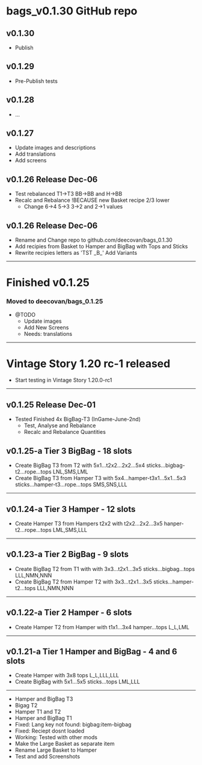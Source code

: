 # bags_v0.1.30 GitHub repo

## v0.1.30
*  Publish
## v0.1.29
*  Pre-Publish tests
## v0.1.28
-  ...
## v0.1.27
*  Update images and descriptions
*  Add translations
*  Add screens
## v0.1.26 Release Dec-06
-  Test rebalanced T1->T3 BB->BB and H->BB
-  Recalc and Rebalance !BECAUSE new Basket recipe 2/3 lower
   - Change 6->4 5->3 3->2 and 2->1 values
## v0.1.26 Release Dec-06
-  Rename and Change repo to github.com/deecovan/bags_0.1.30
-  Add recipies from Basket to Hamper and BigBag with Tops and Sticks
-  Rewrite recipies letters as \'TST \_B\_\' Add Variants
-----------

# Finished v0.1.25
### Moved to deecovan/bags_0.1.25
*  @TODO
   * Update images
   * Add New Screens
   * Needs: translations
-----------

#  Vintage Story 1.20 rc-1 released
-  Start testing in Vintage Story 1.20.0-rc1
-----------
## v0.1.25 Release Dec-01
-  Tested Finished 4x BigBag-T3 (InGame-June-2nd)
   -  Test, Analyse and Rebalance
   -  Recalc and Rebalance Quantities
## v0.1.25-a  Tier 3 BigBag - 18 slots
-  Create BigBag T3 from T2 with 5x1...t2x2...2x2...5x4 sticks...bigbag-t2...rope...tops LNL,SMS,LML
-  Create BigBag T3 from Hamper T3 with 5x4...hamper-t3x1...5x1...5x3 sticks...hamper-t3...rope...tops SMS,SNS,LLL
-----------
## v0.1.24-a Tier 3 Hamper - 12 slots
-  Create Hamper T3 from Hampers t2x2 with t2x2...2x2...3x5 hanper-t2...rope...tops LML,SMS,LLL
-----------
## v0.1.23-a Tier 2 BigBag - 9 slots
-  Create BigBag T2 from T1 with with 3x3...t2x1...3x5 sticks...bigbag...tops LLL,NMN,NNN
-  Create BigBag T2 from Hamper T2 with 3x3...t2x1...3x5 sticks...hamper-t2...tops LLL,NMN,NNN
-----------
## v0.1.22-a Tier 2 Hamper - 6 slots
-  Create Hamper T2 from Hamper with t1x1...3x4 hamper...tops L_L,LML
-----------
## v0.1.21-a Tier 1 Hamper and BigBag - 4 and 6 slots
-  Create Hamper with 3x8 tops L_L,LLL,LLL
-  Create BigBag with 5x1...5x5 sticks...tops LML,LLL
-----------
-  Hamper and BigBag T3
-  Bigag T2
-  Hamper T1 and T2
-  Hamper and BigBag T1
-  Fixed: Lang key not found: bigbag:item-bigbag
-  Fixed: Reciept dosnt loaded
-  Working: Tested with other mods 
-  Make the Large Basket as separate item
-  Rename Large Basket to Hamper
-  Test and add Screenshots

